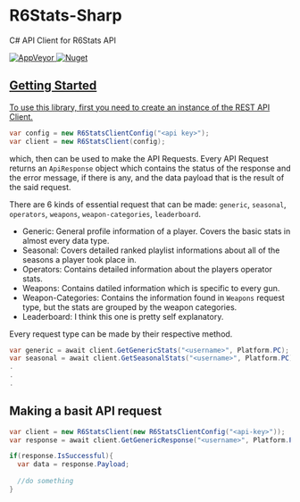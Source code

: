 # R6Stats-Sharp
C# API Client for R6Stats API

<a href="https://ci.appveyor.com/project/CenkErgen/r6stats-sharp">
<img alt="AppVeyor" src="https://img.shields.io/appveyor/build/CenkErgen/r6stats-sharp?logo=appveyor&logoColor=white&style=for-the-badge">
</a>
<a href="https://www.nuget.org/packages/R6Stats-Sharp/">
<img alt="Nuget" src="https://img.shields.io/nuget/dt/R6Stats-Sharp?color=blue&logo=nuget&logoColor=white&style=for-the-badge">
</a?

---
## Getting Started
To use this library, first you need to create an instance of the REST API Client.
```csharp
var config = new R6StatsClientConfig("<api key>");
var client = new R6StatsClient(config);
```
which, then can be used to make the API Requests. Every API Request returns an `ApiResponse` object which contains the status of the response and the error message, if there is any, and the data payload that is the result of the said request.

There are 6 kinds of essential request that can be made: `generic`, `seasonal`, `operators`, `weapons`, `weapon-categories`, `leaderboard`.
- Generic: General profile information of a player. Covers the basic stats in almost every data type.
- Seasonal: Covers detailed ranked playlist informations about all of the seasons a player took place in.
- Operators: Contains detailed information about the players operator stats.
- Weapons: Contains datiled information which is specific to every gun.
- Weapon-Categories: Contains the information found in `Weapons` request type, but the stats are grouped by the weapon categories.
- Leaderboard: I think this one is pretty self explanatory. 

Every request type can be made by their respective method.
```csharp
var generic = await client.GetGenericStats("<username>", Platform.PC);
var seasonal = await client.GetSeasonalStats("<username>", Platform.PC);
.
.
.
```

## Making a basit API request
```csharp
var client = new R6StatsClient(new R6StatsClientConfig("<api-key>"));
var response = await client.GetGenericResponse("<username>", Platform.PC);

if(response.IsSuccessful){
  var data = response.Payload;
  
  //do something
}
```
